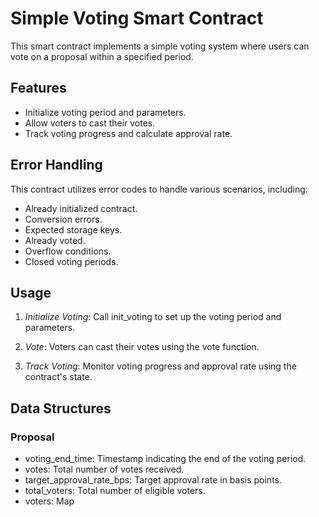 # Simple Voting Smart Contract

This smart contract implements a simple voting system where users can vote on a proposal within a specified period.

## Features

- Initialize voting period and parameters.
- Allow voters to cast their votes.
- Track voting progress and calculate approval rate.

## Error Handling

This contract utilizes error codes to handle various scenarios, including:

- Already initialized contract.
- Conversion errors.
- Expected storage keys.
- Already voted.
- Overflow conditions.
- Closed voting periods.

## Usage

1. *Initialize Voting*: Call init_voting to set up the voting period and parameters.

2. *Vote*: Voters can cast their votes using the vote function.

3. *Track Voting*: Monitor voting progress and approval rate using the contract's state.

## Data Structures

### Proposal

- voting_end_time: Timestamp indicating the end of the voting period.
- votes: Total number of votes received.
- target_approval_rate_bps: Target approval rate in basis points.
- total_voters: Total number of eligible voters.
- voters: Map